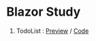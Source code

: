 ﻿# Blazor Study

01. TodoList : [Preview]() / [Code](https://github.com/doyle-flutter/RunBlazor/blob/main/Pages/Todo.razor)

